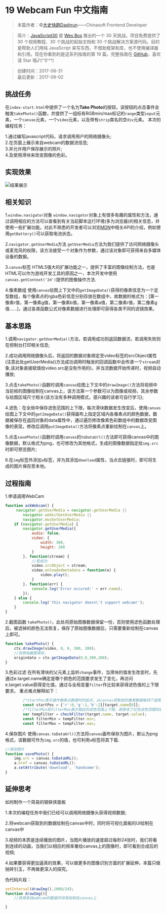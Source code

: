 # 19 Webcam Fun 中文指南

> 本篇作者：©[大史快跑Dashrun](https://github.com/dashrun)——Chinasoft Frontend Developer

> 简介：[JavaScript30](https://javascript30.com) 是 [Wes Bos](https://github.com/wesbos) 推出的一个 30 天挑战。项目免费提供了 30 个视频教程、30 个挑战的起始文档和 30 个挑战解决方案源代码。目的是帮助人们用纯 JavaScript 来写东西，不借助框架和库，也不使用编译器和引用。现在你看到的是这系列指南的第 19 篇。完整指南在 [GitHub](https://github.com/soyaine/JavaScript30)，喜欢请 Star 哦♪(^∇^*)

> 创建时间：2017-08-31    
最后更新：2017-09-02

## 挑战任务
在`index-start.html`中提供了一个名为**Take Photo**的按钮，该按钮的点击事件会触发`takePhoto()`函数，并提供了一组标有RGBmin/max标记的`range`类型`input`元素，一个`canvas`元素，一个`video`元素，以及带有`strip`类名的空`div`元素。
本次的编程任务：

1.通过编写javascript代码，请求调用用户的网络摄像头;<br>
2.在页面上展示来自webcam的数据流信息;<br>
3.并允许用户保存展示的照片;<br>
4.及使用滑块来改变图像的色彩。

## 实现效果
![结果展示](https://github.com/dashrun/vanilla-javascript-30/blob/master/19%20-%20Webcam%20Fun/effects.png)

## 相关知识
1.`window.navigator`对象
`window.navigator`对象上有很多有趣的属性和方法，通过调用相应的方法可以查看到有关当前脚本运行环境(多为浏览器)的相关信息，并使用一些扩展功能。对此不熟悉的开发者可以浏览[MDN](https://developer.mozilla.org/zh-CN/docs/Web/API/Navigator)中相关API的介绍，例如使用`getBattery()`可以获取电池状态。

2.`navigator.getUserMedia`方法
`getUserMedia`方法为我们提供了访问网络摄像头或麦克风的权限，该方法接受一个对象作为参数，通过该对象即可获得来自多媒体设备的数据。

3.`canvas`标签
HTML5强大的扩展功能之一，提供了丰富的图像绘制方法，也是HTML可以作为游戏开发工具的原因之一，本次开发中使用`canvas.getContext('2d')`提供的图像操作方法.

4.像素数组
使用`canvas`绘图上下文中的`getImageData()`获得的像素信息为一个定型数组，每个像素点的rgba色彩信息分别存放在数组中，故数据的格式为：[第一像素r值，第一像素g值，第一像素b值，第一像素a值，第二像素r值，第二像素g值......]，通过各类函数公式对像素数据进行处理即可获得各类不同的滤镜效果。

## 基本思路

1.调用`navigator.getUserMedia()`方法，若调用成功则返回数据流，若调用失败则在控制台打印相关信息;

2.成功调用网络摄像头后，将返回的数据对象绑定至video标签的srcObject属性(注意此处getUserMedia()方法成功调用时触发的回调函数中会传递一个`stream`对象,该对象直接赋值给video.src是没有作用的)，并当流数据开始传递时，视频自动播放;

3.点击`takePhoto()`函数时调用`canvas`绘图上下文中的`drawImage()`方法将视频中当前帧的图像绘制在canvas上，该方法第一个参数可以为图像或视频，其余参数与绘图区域尺寸相关(该方法有多种调用模式，感兴趣的读者可自行学习);

4.滤色：在全局中保存滤色范围的上下限，每次滑块数据发生改变后，使用`canvas`绘图上下文中的`getImageData()`获得画布上指定区域内各像素点的颜色数据，数据被保存在返回对象的data属性中，通过遍历修改像素色彩数组中的数据改变图像的表现，修改后调用`putImageData()`方法将像素点重新绘制在`canvas`上。

5.点击`savePhoto()`函数时调用`canvas`的`toDataUrl()`方法即可获得canvas中的图像数据，默认格式为png，也可修改为其他格式，生成的图像数据指定给`img.src`时即可预览图片;

6.在`img`标签外添加`a`标签，并为其添加`download`属性，当点击链接时，即可将生成的图片保存至本地。

## 过程指南
1.申请调用WebCam
```js
function askWebcam() {
     navigator.getUserMedia = navigator.getUserMedia ||
        navigator.webkitGetUserMedia ||
        navigator.mozGetUserMedia;
    if (navigator.getUserMedia) {
        navigator.getUserMedia({
            audio: false,
            video: {
                width: 300,
                height: 200
            }
        }, function(stream) {
            //若成功
            video.srcObject = stream;
            video.onloadedmetadata = function(e) {
                video.play();
            }
        }, function(err) {
            console.log('Error occured:' + err.name);
        });
    } else {
        console.log('this navigator doesn\'t support webcam!');
    }
}
```

2.截图函数 `takePhoto()`，此处将原始图像数据保留一份，否则使用滤色函数处理后，被滤掉的颜色无法恢复，保存了原始图像数据后，只需要重新绘制在canvas上即可。
```js
function takePhoto() {
    ctx.drawImage(video, 0, 0, 300, 200);
    //将原始截图保存,
    origindata = ctx.getImageData(0,0,300,200);
}
```

3.色彩过滤
在所有滑块的父元素上监听`change`事件，当滑块的值发生改变时，先通过e.target.name确定是哪个颜色的范围要求发生了变化，再访问e.target.value获得变化值，通过与全局变量`filter`作比较来获得滤色值的上下限要求。
重点难点解释如下：
```js
        /*startPos表示操作像素点数据时的起点，从canvas获取到的像素数据每四个值表示一个像素点例如滑块为红色，则只需要改变像素数组中第0,4,8......个元素的值。通过target.value的首字母即可判断滤色过程应该检查的颜色*/
        const startPos = {'r':0,'g':1,'b':2}[target.name[0]];
        /*filterMin和filterMax表示相应的滤色范围上下限，若修改了红色滤色范围则取红色范围值。若修改蓝色的滤色范围，则取蓝色。checkFilter()函数将改变后的值与滤色标准`filter`进行比较，将更改滤色标准后需要调整的颜色类别(r,g,b)对应的上下限返回给结果。*/
        var tempFilter = checkFilter(target.name, target.value);
        const filterMin = tempFilter.min;
        const filterMax = tempFilter.max;
```

4.保存图片
使用`canvas.toDataUrl()`方法将`canvas`画布保存为图片，默认为png格式，该数据可作为`img.src`的值，也可利用`a`标签将其下载.
```js
//保存图片
function savePhoto() {
    img.src = canvas.toDataURL();
    a.href = canvas.toDataURL();
    a.setAttribute('download', 'handsome');
}
```

## 延伸思考
如何制作一个简易的钢铁侠面板

1.本次的编程任务中我们已经可以调用网络摄像头获得视频数据;

2.将webcam获取到的数据绘制在canvas中时，同时将可视化面板的UI绘制在canvas中

3.视频的本质是连续播放的图片，当图片播放的速度超过每秒24张时，我们将看到连续的动画，当我们以相应的频率重绘canvas上的图像时，即可看到合成后的视频;

4.如果要获得更加逼真的效果，可以做更多的图像识别方面的扩展延伸，本篇只做抛砖引玉，不再做更深入的探究。

伪代码片段：
```js
setInterval(drawImg(),1000/24);
function drawImg(){
    //获得来自webcam的数据并将其绘制在canvas上

}
```

